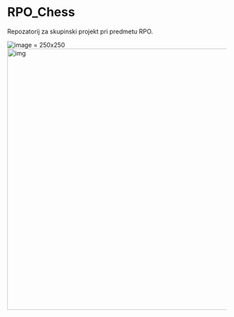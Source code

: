 # RPO_Chess
Repozatorij za skupinski projekt pri predmetu RPO.

![image](https://github.com/user-attachments/assets/d006b340-938a-4fa9-9831-3da45c51471c) = 250x250
<img src="https://github.com/user-attachments/assets/d006b340-938a-4fa9-9831-3da45c51471c"  alt="img" width="600">